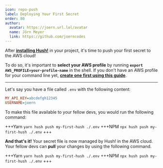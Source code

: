 ```yaml
---
icon: repo-push
label: Deploying Your First Secret
order: 80
author:
  avatar: https://joern.url.lol/avatar
  name: Jörn Meyer
  link: https://github.com/joerncodes
---
```


After **[installing Hush!](/getting-started/installation)** in your project, it's time to push your first secret to the AWS cloud!

To do so, it's important to **select your AWS profile** by running **`export AWS_PROFILE=your-profile-name`** in the shell. If you don't have an AWS profile for your command line yet, **[create one first using this guide](https://gist.github.com/joerncodes/6d96114dbbd84f3acd70a2ddb9f056b1)**.

---

Let's say you have a file called `.env` with the following content:

```ini
MY_API_KEY=abcdefgh12345
USERNAME=joern
```

To make this file available to your fellow devs, you would run the following command:

+++Yarn
`yarn hush push my-first-hush ./.env`
+++NPM
`npx hush push my-first-hush ./.env`
+++

**And that's it!** Your secret file is now managed by Hush! in the AWS cloud. Your fellow devs can **pull** your changes by using the following command.

+++Yarn
`yarn hush push my-first-hush ./.env`
+++NPM
`npx hush push my-first-hush ./.env`
+++
